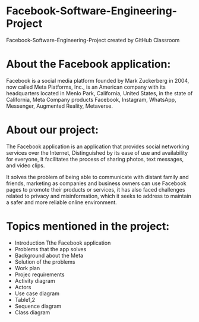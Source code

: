 # Facebook-Software-Engineering-Project
Facebook-Software-Engineering-Project created by GitHub Classroom


# About the Facebook application:
Facebook is a social media platform founded by Mark Zuckerberg in 2004, now called Meta Platforms, Inc., is an American company with its headquarters located in Menlo Park, California, United States, in the state of California, Meta Company products Facebook, Instagram, WhatsApp, Messenger, Augmented Reality, Metaverse.

# About our project:
The Facebook application is an application that provides social networking services over the Internet, Distinguished by its ease of use and availability for everyone, It facilitates the process of sharing photos, text messages, and video clips.

It solves the problem of being able to communicate with distant family and friends, marketing as companies and business owners can use Facebook pages to promote their products or services, it has also faced challenges related to privacy and misinformation, which it seeks to address to maintain a safer and more reliable online environment.


# Topics mentioned in the project:
* Introduction Tthe Facebook application 
* Problems that the app solves
* Background about the Meta
* Solution of the problems
* Work plan
* Projec requirements
* Activity diagram
* Actors
* Use case diagram
* Table1,2
* Sequence diagram
* Class diagram

